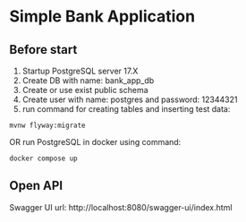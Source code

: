 # Simple Bank Application

## Before start
1. Startup PostgreSQL server 17.X
2. Create DB with name: bank_app_db
3. Create or use exist public schema
4. Create user with name: postgres and password: 12344321
5. run command for creating tables and inserting test data: 
```console
mvnw flyway:migrate
```
OR run PostgreSQL in docker using command:
```console
docker compose up
```

## Open API
Swagger UI url: http://localhost:8080/swagger-ui/index.html

